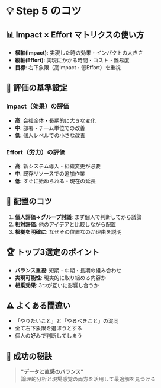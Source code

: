 # 💡 Step 5 のコツ

## 📊 Impact × Effort マトリクスの使い方

- **横軸(Impact)**: 実現した時の効果・インパクトの大きさ
- **縦軸(Effort)**: 実現にかかる時間・コスト・難易度
- **目標**: 右下象限（高Impact・低Effort）を重視

## 🎯 評価の基準設定

### Impact（効果）の評価

- **高**: 会社全体・長期的に大きな変化
- **中**: 部署・チーム単位での改善
- **低**: 個人レベルでの小さな改善

### Effort（労力）の評価

- **高**: 新システム導入・組織変更が必要
- **中**: 既存リソースでの追加作業
- **低**: すぐに始められる・現在の延長

## 🎨 配置のコツ

1. **個人評価→グループ討議**: まず個人で判断してから議論
2. **相対評価**: 他のアイデアと比較しながら配置
3. **根拠を明確に**: なぜその位置なのか理由を説明

## 🏆 トップ3選定のポイント

- **バランス重視**: 短期・中期・長期の組み合わせ
- **実現可能性**: 現実的に取り組める内容か
- **相乗効果**: 3つが互いに影響し合うか

## ⚠️ よくある間違い

- 「やりたいこと」と「やるべきこと」の混同
- 全て右下象限を選ぼうとする
- 個人の好みで判断してしまう

## 🚀 成功の秘訣

> **"データと直感のバランス"**  
> 論理的分析と現場感覚の両方を活用して最適解を見つける
